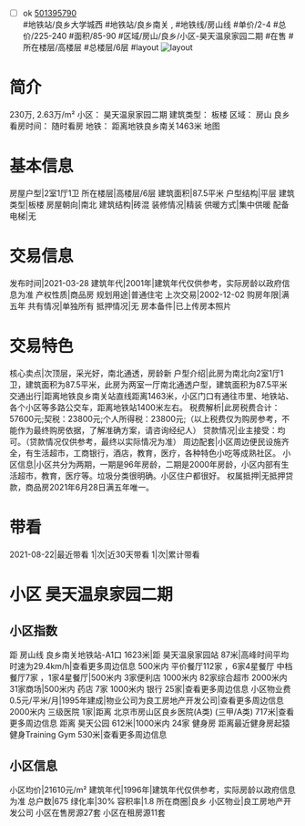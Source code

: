 - [ ] ok [501395790](https://bj.5i5j.com/ershoufang/501395790.html)  
 #地铁站/良乡大学城西 #地铁站/良乡南关 ,  #地铁线/房山线
#单价/2-4 #总价/225-240 #面积/85-90   #区域/房山/良乡/小区-昊天温泉家园二期 #在售 #所在楼层/高楼层 #总楼层/6层 #layout 
![layout](http://image2a.5i5j.com/scm/HOUSE_CUSTOMER/7c5bcef8da8b4db2b58f8978be9965d2.jpg_P5.jpg) 
# 简介 
 230万,  2.63万/m² 
小区： 昊天温泉家园二期
建筑类型： 板楼
区域： 房山 良乡
看房时间： 随时看房
地铁： 距离地铁良乡南关1463米 地图
# 基本信息 
 房屋户型|2室1厅1卫
所在楼层|高楼层/6层
建筑面积|87.5平米
户型结构|平层
建筑类型|板楼
房屋朝向|南北
建筑结构|砖混
装修情况|精装
供暖方式|集中供暖
配备电梯|无
# 交易信息 
 发布时间|2021-03-28
建筑年代|2001年|建筑年代仅供参考，实际房龄以政府信息为准
产权性质|商品房
规划用途|普通住宅
上次交易|2002-12-02
购房年限|满五年
共有情况|单独所有
抵押情况|无
房本备件|已上传房本照片
# 交易特色 
 核心卖点|次顶层，采光好，南北通透，房龄新
户型介绍|此房为南北向2室1厅1卫，建筑面积为87.5平米，此房为两室一厅南北通透户型，建筑面积为87.5平米
交通出行|距离地铁良乡南关站直线距离1463米，小区门口有通往市里、地铁站、各个小区等多路公交车，距离地铁站1400米左右。
税费解析|此房税费合计：57600元;契税：23800元;个人所得税：23800元;（以上税费仅为购房参考，不能作为最终购房依据，了解准确方案，请咨询经纪人）
贷款情况|业主接受：均可。（贷款情况仅供参考，最终以实际情况为准）
周边配套|小区周边便民设施齐全，有生活超市，工商银行，酒店，教育，医疗，各种特色小吃等成熟社区。
小区信息|小区共分为两期，一期是96年房龄，二期是2000年房龄，小区内部有生活超市，教育，医疗等。垃圾分类很明确。小区住户都很好。
权属抵押|无抵押贷款，商品房2021年6月28日满五年唯一。
# 带看 
 2021-08-22|最近带看	 1|次|近30天带看	 1|次|累计带看
# 小区 昊天温泉家园二期
## 小区指数 
 距 房山线 良乡南关地铁站-A1口 1623米|距 昊天温泉家园站 87米|高峰时间平均时速为29.4km/h|查看更多周边信息
500米内 平价餐厅112家 ，6家4星餐厅
中档餐厅7家 ，1家4星餐厅|500米内 3家便利店
1000米内 82家综合超市
2000米内 31家商场|500米内 药店 7家
1000米内 银行 25家|查看更多周边信息
小区物业费0.5元/平米/月|1995年建成|物业公司为良工房地产开发公司|查看更多周边信息
2000米内 三级医院 1家|距离 北京市房山区良乡医院(A类) (三甲/A类) 717米|查看更多周边信息
距离 昊天公园 612米|1000米内 24家 健身房
距离最近健身房起猿健身Training Gym 530米|查看更多周边信息
## 小区信息 
 小区均价|21610元/m²
建筑年代|1996年|建筑年代仅供参考，实际房龄以政府信息为准
总户数|675
绿化率|30%
容积率|1.8
所在商圈|良乡
小区物业|良工房地产开发公司
小区在售房源27套
小区在租房源11套
